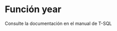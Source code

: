 ﻿---
FunctionName: "year"
FunctionType: "SQL"
Autogenerated: true
---

# Función  year

Consulte la documentación en el manual de T-SQL
